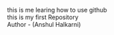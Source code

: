 this is me learing how to use github
<br>
this is my first Repository
<br>
Author - (Anshul Halkarni)
